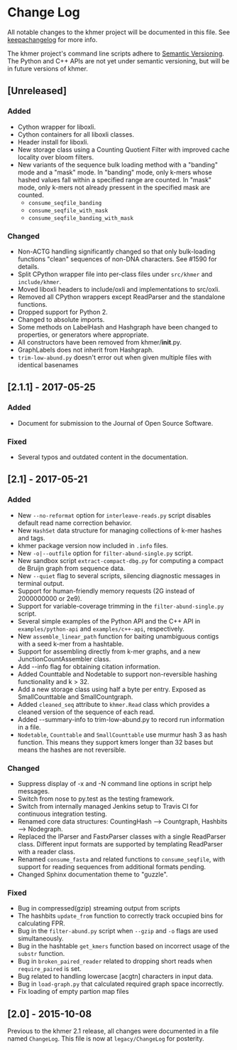 # Change Log
All notable changes to the khmer project will be documented in this file.
See [keepachangelog](http://keepachangelog.com/) for more info.

The khmer project's command line scripts adhere to
[Semantic Versioning](http://semver.org/). The Python and C++ APIs are not yet
under semantic versioning, but will be in future versions of khmer.

## [Unreleased]

### Added
- Cython wrapper for liboxli.
- Cython containers for all liboxli classes.
- Header install for liboxli.
- New storage class using a Counting Quotient Filter with improved cache
  locality over bloom filters.
- New variants of the sequence bulk loading method with a "banding" mode and a
  "mask" mode. In "banding" mode, only k-mers whose hashed values fall within a
  specified range are counted. In "mask" mode, only k-mers not already pressent
  in the specified mask are counted.
    - `consume_seqfile_banding`
    - `consume_seqfile_with_mask`
    - `consume_seqfile_banding_with_mask`

### Changed
- Non-ACTG handling significantly changed so that only bulk-loading functions
  "clean" sequences of non-DNA characters. See #1590 for details.
- Split CPython wrapper file into per-class files under `src/khmer` and
  `include/khmer`.
- Moved liboxli headers to include/oxli and implementations to src/oxli.
- Removed all CPython wrappers except ReadParser and the standalone functions.
- Dropped support for Python 2.
- Changed to absolute imports.
- Some methods on LabelHash and Hashgraph have been changed to properties,
  or generators where appropriate.
- All constructors have been removed from khmer/__init__.py.
- GraphLabels does not inherit from Hashgraph.
- `trim-low-abund.py` doesn't error out when given multiple files with identical basenames

## [2.1.1] - 2017-05-25
### Added
- Document for submission to the Journal of Open Source Software.

### Fixed
- Several typos and outdated content in the documentation.

## [2.1] - 2017-05-21
### Added
- New `--no-reformat` option for `interleave-reads.py` script disables default
  read name correction behavior.
- New `HashSet` data structure for managing collections of k-mer hashes and
  tags.
- khmer package version now included in `.info` files.
- New `-o|--outfile` option for `filter-abund-single.py` script.
- New sandbox script `extract-compact-dbg.py` for computing a compact de Bruijn
  graph from sequence data.
- New `--quiet` flag to several scripts, silencing diagnostic messages in
  terminal output.
- Support for human-friendly memory requests (2G instead of 2000000000 or 2e9).
- Support for variable-coverage trimming in the `filter-abund-single.py` script.
- Several simple examples of the Python API and the C++ API in
  `examples/python-api` and `examples/c++-api`, respectively.
- New `assemble_linear_path` function for baiting unambiguous contigs with a
  seed k-mer from a hashtable.
- Support for assembling directly from k-mer graphs, and a new
  JunctionCountAssembler class.
- Add --info flag for obtaining citation information.
- Added Counttable and Nodetable to support non-reversible hashing
  functionality and k > 32.
- Add a new storage class using half a byte per entry. Exposed as
  SmallCounttable and SmallCountgraph.
- Added `cleaned_seq` attribute to `khmer.Read` class which provides a cleaned
  version of the sequence of each read.
- Added --summary-info to trim-low-abund.py to record run information in a file.
- `Nodetable`, `Counttable` and `SmallCounttable` use murmur hash 3 as hash
  function. This means they support kmers longer than 32 bases but means
  the hashes are not reversible.

### Changed
- Suppress display of -x and -N command line options in script help messages.
- Switch from nose to py.test as the testing framework.
- Switch from internally managed Jenkins setup to Travis CI for continuous
  integration testing.
- Renamed core data structures: CountingHash --> Countgraph,
  Hashbits --> Nodegraph.
- Replaced the IParser and FastxParser classes with a single ReadParser class.
  Different input formats are supported by templating ReadParser with a reader
  class.
- Renamed `consume_fasta` and related functions to `consume_seqfile`, with
  support for reading sequences from additional formats pending.
- Changed Sphinx documentation theme to "guzzle".

### Fixed
- Bug in compressed(gzip) streaming output from scripts
- The hashbits `update_from` function to correctly track occupied bins for
  calculating FPR.
- Bug in the `filter-abund.py` script when `--gzip` and `-o` flags are used
  simultaneously.
- Bug in the hashtable `get_kmers` function based on incorrect usage of the
  `substr` function.
- Bug in `broken_paired_reader` related to dropping short reads when
  `require_paired` is set.
- Bug related to handling lowercase [acgtn] characters in input data.
- Bug in `load-graph.py` that calculated required graph space incorrectly.
- Fix loading of empty partion map files

## [2.0] - 2015-10-08

Previous to the khmer 2.1 release, all changes were documented in a file named
`ChangeLog`. This file is now at `legacy/ChangeLog` for posterity.

